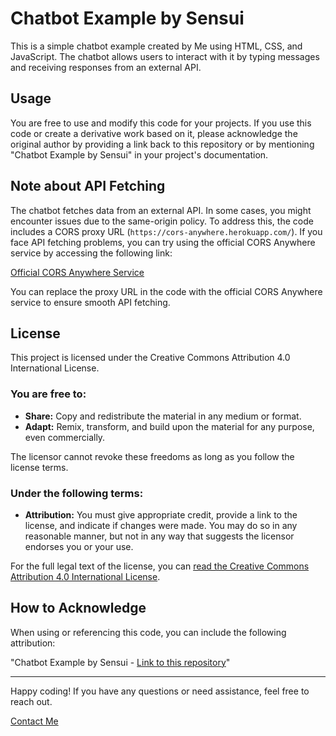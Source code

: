 # Chatbot Example by Sensui

This is a simple chatbot example created by Me using HTML, CSS, and JavaScript. The chatbot allows users to interact with it by typing messages and receiving responses from an external API.

## Usage

You are free to use and modify this code for your projects. If you use this code or create a derivative work based on it, please acknowledge the original author by providing a link back to this repository or by mentioning "Chatbot Example by Sensui" in your project's documentation.

## Note about API Fetching

The chatbot fetches data from an external API. In some cases, you might encounter issues due to the same-origin policy. To address this, the code includes a CORS proxy URL (`https://cors-anywhere.herokuapp.com/`). If you face API fetching problems, you can try using the official CORS Anywhere service by accessing the following link:

[Official CORS Anywhere Service](https://cors-anywhere.herokuapp.com/)

You can replace the proxy URL in the code with the official CORS Anywhere service to ensure smooth API fetching.

## License

This project is licensed under the Creative Commons Attribution 4.0 International License.

### You are free to:

- **Share:** Copy and redistribute the material in any medium or format.
- **Adapt:** Remix, transform, and build upon the material for any purpose, even commercially.

The licensor cannot revoke these freedoms as long as you follow the license terms.

### Under the following terms:

- **Attribution:** You must give appropriate credit, provide a link to the license, and indicate if changes were made. You may do so in any reasonable manner, but not in any way that suggests the licensor endorses you or your use.

For the full legal text of the license, you can [read the Creative Commons Attribution 4.0 International License](https://creativecommons.org/licenses/by/4.0/legalcode).

## How to Acknowledge

When using or referencing this code, you can include the following attribution:

"Chatbot Example by Sensui - [Link to this repository](https://github.com/YourGitHubUsername/YourChatbotRepository)"

---

Happy coding! If you have any questions or need assistance, feel free to reach out.

[Contact Me](https://m.facebook.com/JeanLewis345)
